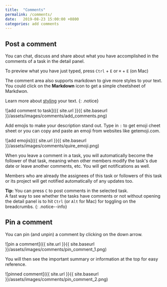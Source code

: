 ```yaml
---
title:  "Comments"
permalink: /comments/
date:   2019-08-23 15:00:00 +0800
categories: add comments
---
```

## Post a comment

You can chat, discuss and share about what you have accomplished in the comments of a task in the detail panel. 

To preview what you have just typed, press `Ctrl` + `E` or `⌘` + `E` (on Mac)

The comment area also supports markdown to give more styles to your text. You could click on the **Markdown** icon to get a simple cheetsheet of Markdwon.

Learn more about [styling](/guide/styling/) your text. 
{: .notice}

![add comment to task]({{ site.url }}{{ site.baseurl }}/assets/images/comments/add_comments.png)

Add emojis to make your description stand out. Type in `:` to get emoji cheet sheet or you can copy and paste an emoji from websites like getemoji.com. 

![add emojis]({{ site.url }}{{ site.baseurl }}/assets/images/comments/quire_emoji.png)

When you leave a comment in a task, you will automatically become the follower of that task, meaning when other members modify the task's due date or leave another comments, etc. You will get notifications as well. 

Members who are already the assignees of this task or followers of this task or its project will get notified automatically of any updates too.

**Tip:** You can press `C` to post comments in the selected task.<br>
A fast way to see whether the tasks have comments or not without opening the detail panel is to hit `Ctrl` (or `Alt` for Mac) for toggling on the breadcrumbs. 
{: .notice--info}


## Pin a comment

You can pin (and unpin) a comment by clicking on the down arrow. 

![pin a comment]({{ site.url }}{{ site.baseurl }}/assets/images/comments/pin_comment_1.png)

You will then see the important summary or information at the top for easy reference.

![pinned comment]({{ site.url }}{{ site.baseurl }}/assets/images/comments/pin_comment_2.png)